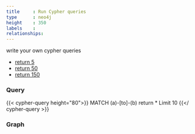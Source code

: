 ```yaml
---
title     : Run Cypher queries
type      : neo4j
height    : 350
labels    :
relationships:
---
```


write your own cypher queries

- [return 5](?cypher=MATCH+(a)-[to]-(b)+%0areturn+*+%0aLimit+5)
- [return 50](?cypher=MATCH+(a)-[to]-(b)+%0areturn+*+%0aLimit+50)
- [return 150](?cypher=MATCH+(a)-[to]-(b)+%0areturn+*+%0aLimit+150)

### Query
{{< cypher-query height="80">}}
MATCH (a)-[to]-(b)
return *
Limit 10
{{</ cypher-query >}}


### Graph